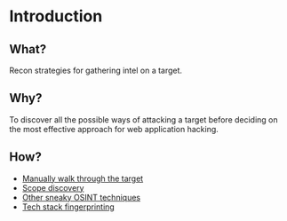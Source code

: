 # Introduction

## What?

Recon strategies for gathering intel on a target.

## Why?

To discover all the possible ways of attacking a target before deciding on the most effective approach for web application hacking.

## How?

* [Manually walk through the target](stroll.md)
* [Scope discovery](dns.md)
* [Other sneaky OSINT techniques](sneaky.md)
* [Tech stack fingerprinting](techstack.md)


